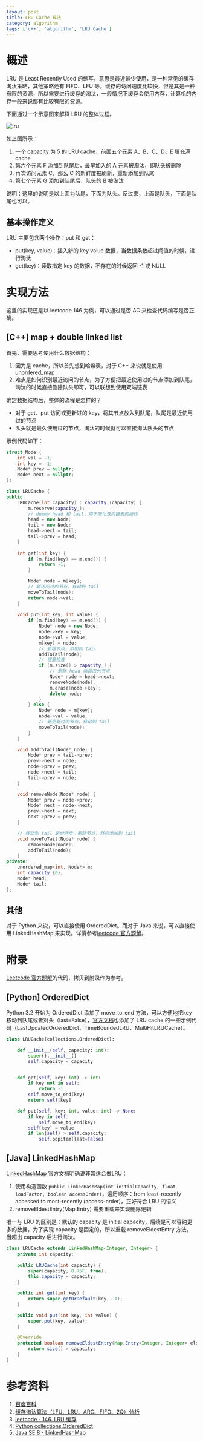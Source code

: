 ```yaml
---
layout: post
title: LRU Cache 算法
category: algorithm
tags: ['c++', 'algorithm', 'LRU Cache']
---
```

# 概述

LRU 是 Least Recently Used 的缩写，意思是最近最少使用，是一种常见的缓存淘汰策略，其他策略还有 FIFO、LFU 等。缓存的访问速度比较快，但是其是一种有限的资源，所以需要进行缓存的淘汰，一般情况下缓存会使用内存，计算机的内存一般来说都有比较有限的资源。

下面通过一个示意图来解释 LRU 的整体过程。

![lru](/assets/blog/lru/lru.jpg)

如上图所示：
1. 一个 capacity 为 5 的 LRU cache，前面五个元素 A、B、C、D、E 填充满 cache
2. 第六个元素 F 添加到队尾后，最早加入的 A 元素被淘汰，即队头被删除
3. 再次访问元素 C，那么 C 的新鲜度被刷新，重新添加到队尾
4. 第七个元素 G 添加到队尾后，队头的 B 被淘汰

说明：这里的说明是以上面为队尾，下面为队头。反过来，上面是队头，下面是队尾也可以。

## 基本操作定义

LRU 主要包含两个操作：put 和 get：
* put(key, value)：插入新的 key value 数据，当数据条数超过阈值的时候，进行淘汰
* get(key)：读取指定 key 的数据，不存在的时候返回 -1 或 NULL


# 实现方法

这里的实现还是以 leetcode 146 为例，可以通过是否 AC 来检查代码编写是否正确。


## [C++] map + double linked list

首先，需要思考使用什么数据结构：
1. 因为是 cache，所以首先想到哈希表，对于 C++ 来说就是使用 unordered_map
2. 难点是如何识别最近访问的节点，为了方便把最近使用过的节点添加到队尾，淘汰的时候直接删除队头即可，可以联想到使用双端链表

确定数据结构后，整体的流程是怎样的？
* 对于 get、put 访问或更新过的 key，将其节点放入到队尾，队尾是最近使用过的节点
* 队头就是最久使用过的节点，淘汰的时候就可以直接淘汰队头的节点


示例代码如下：

```cpp
struct Node {
    int val = -1;
    int key = -1;
    Node* prev = nullptr;
    Node* next = nullptr;
};

class LRUCache {
public:
    LRUCache(int capacity) : capacity_(capacity) {
        m.reserve(capacity_);
        // dummy head 和 tail，用于简化双向链表的操作
        head = new Node;
        tail = new Node;
        head->next = tail;
        tail->prev = head;
    }
    
    int get(int key) {
        if (m.find(key) == m.end()) {
            return -1;
        }

        Node* node = m[key];
        // 新访问过的节点，移动到 tail
        moveToTail(node);
        return node->val;
    }
    
    void put(int key, int value) {
        if (m.find(key) == m.end()) {
            Node* node = new Node;
            node->key = key;
            node->val = value;
            m[key] = node;
            // 新增节点，添加到 tail
            addToTail(node);
            // 容量检查
            if (m.size() > capacity_) {
                // 删除 head 端最旧的节点
                Node* node = head->next;
                removeNode(node);
                m.erase(node->key);
                delete node;
            }
        } else {
            Node* node = m[key];
            node->val = value;
            // 新更新过的节点，移动到 tail
            moveToTail(node);
        }
    }

    void addToTail(Node* node) {
        Node* prev = tail->prev;
        prev->next = node;
        node->prev = prev;
        node->next = tail;
        tail->prev = node;
    }

    void removeNode(Node* node) {
        Node* prev = node->prev;
        Node* next = node->next;
        prev->next = next;
        next->prev = prev;
    }

    // 移动到 tail 是分两步：删除节点，然后添加到 tail
    void moveToTail(Node* node) {
        removeNode(node);
        addToTail(node);
    }
private:
    unordered_map<int, Node*> m;
    int capacity_{0};
    Node* head;
    Node* tail;
};
```

## 其他

对于 Python 来说，可以直接使用 OrderedDict。而对于 Java 来说，可以直接使用 LinkedHashMap 来实现。详情参考[leetcode 官方题解](https://leetcode.cn/problems/lru-cache/solutions/259678/lruhuan-cun-ji-zhi-by-leetcode-solution/)。

# 附录

[Leetcode 官方题解](https://leetcode.cn/problems/lru-cache/solutions/259678/lruhuan-cun-ji-zhi-by-leetcode-solution/)的代码，拷贝到附录作为参考。

## [Python] OrderedDict

Python 3.2 开始为 OrderedDict 添加了 move_to_end 方法，可以方便地把key移动到队尾或者对头（last=False），[官方文档](https://docs.python.org/3/library/collections.html#collections.OrderedDict)也添加了 LRU cache 的一些示例代码（LastUpdatedOrderedDict、TimeBoundedLRU、MultiHitLRUCache）。


```python
class LRUCache(collections.OrderedDict):

    def __init__(self, capacity: int):
        super().__init__()
        self.capacity = capacity


    def get(self, key: int) -> int:
        if key not in self:
            return -1
        self.move_to_end(key)
        return self[key]

    def put(self, key: int, value: int) -> None:
        if key in self:
            self.move_to_end(key)
        self[key] = value
        if len(self) > self.capacity:
            self.popitem(last=False)
```

## [Java] LinkedHashMap

[LinkedHashMap 官方文档](https://docs.oracle.com/javase/8/docs/api/java/util/LinkedHashMap.html)明确说非常适合做LRU：
1. 使用构造函数 `public LinkedHashMap(int initialCapacity, float loadFactor, boolean accessOrder)`，遍历顺序：from least-recently accessed to most-recently (access-order)，正好符合 LRU 的语义
2. removeEldestEntry(Map.Entry) 需要重载来实现删除逻辑

唯一与 LRU 的区别是：默认的 capacity 是 initial capacity，后续是可以容纳更多的数据，为了实现 capacity 是固定的，所以重载 removeEldestEntry 方法，当超出 capacity 后进行淘汰。

```java
class LRUCache extends LinkedHashMap<Integer, Integer> {
    private int capacity;
    
    public LRUCache(int capacity) {
        super(capacity, 0.75F, true);
        this.capacity = capacity;
    }

    public int get(int key) {
        return super.getOrDefault(key, -1);
    }

    public void put(int key, int value) {
        super.put(key, value);
    }

    @Override
    protected boolean removeEldestEntry(Map.Entry<Integer, Integer> eldest) {
        return size() > capacity; 
    }
}
```


# 参考资料

1. [百度百科](https://baike.baidu.com/item/LRU)
2. [缓存淘汰算法（LFU、LRU、ARC、FIFO、2Q）分析](https://zhuanlan.zhihu.com/p/352910565)
3. [leetcode - 146. LRU 缓存](https://leetcode.cn/problems/lru-cache/description/)
4. [Python collections.OrderedDict](https://docs.python.org/3/library/collections.html#collections.OrderedDict)
5. [Java SE 8 - LinkedHashMap](https://docs.oracle.com/javase/8/docs/api/java/util/LinkedHashMap.html)